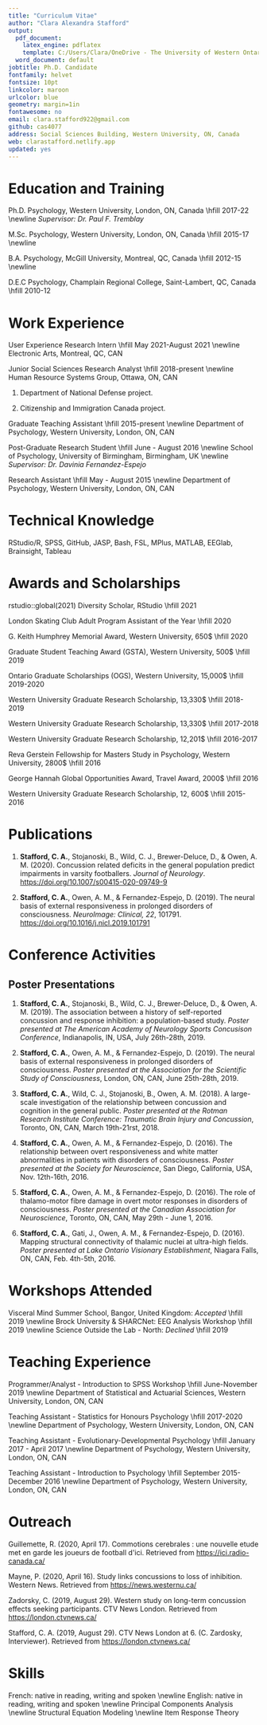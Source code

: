 ```yaml
---
title: "Curriculum Vitae"
author: "Clara Alexandra Stafford"
output:
  pdf_document:
    latex_engine: pdflatex
    template: C:/Users/Clara/OneDrive - The University of Western Ontario/Documents/latex-cv_orig.tex
  word_document: default
jobtitle: Ph.D. Candidate
fontfamily: helvet
fontsize: 10pt
linkcolor: maroon
urlcolor: blue
geometry: margin=1in
fontawesome: no
email: clara.stafford922@gmail.com
github: cas4077
address: Social Sciences Building, Western University, ON, Canada
web: clarastafford.netlify.app
updated: yes
---
```


# Education and Training

Ph.D. Psychology, Western University, London, ON, Canada \hfill 2017-22
\newline
*Supervisor: Dr. Paul F. Tremblay*

M.Sc. Psychology, Western University, London, ON, Canada \hfill 2015-17
\newline

B.A. Psychology, McGill University, Montreal, QC, Canada \hfill 2012-15
\newline

D.E.C Psychology, Champlain Regional College, Saint-Lambert, QC, Canada \hfill 2010-12


# Work Experience

User Experience Research Intern \hfill May 2021-August 2021
\newline
Electronic Arts, Montreal, QC, CAN

Junior Social Sciences Research Analyst \hfill 2018-present
\newline
Human Resource Systems Group, Ottawa, ON, CAN

1. Department of National Defense project.

1. Citizenship and Immigration Canada project.

Graduate Teaching Assistant \hfill 2015-present
\newline
Department of Psychology, Western University, London, ON, CAN

Post-Graduate Research Student \hfill June - August 2016
\newline
School of Psychology, University of Birmingham, Birmingham, UK
\newline
*Supervisor: Dr. Davinia Fernandez-Espejo*

Research Assistant \hfill May - August 2015
\newline
Department of Psychology, Western University, London, ON, CAN


# Technical Knowledge

RStudio/R, SPSS, GitHub, JASP, Bash, FSL, MPlus, MATLAB, EEGlab, Brainsight, Tableau


# Awards and Scholarships

rstudio::global(2021) Diversity Scholar, RStudio
\hfill 2021

London Skating Club Adult Program Assistant of the Year
\hfill 2020

G. Keith Humphrey Memorial Award, Western University, 650$
\hfill 2020

Graduate Student Teaching Award (GSTA), Western University, 500$
\hfill 2019

Ontario Graduate Scholarships (OGS), Western University, 15,000$ \hfill 2019-2020

Western University Graduate Research Scholarship, 13,330$ \hfill 2018-2019

Western University Graduate Research Scholarship, 13,330$ \hfill 2017-2018

Western University Graduate Research Scholarship, 12,201$ \hfill 2016-2017

Reva Gerstein Fellowship for Masters Study in Psychology, Western University, 2800$ \hfill 2016

George Hannah Global Opportunities Award, Travel Award, 2000$ \hfill 2016

Western University Graduate Research Scholarship, 12, 600$ \hfill 2015-2016


# Publications

1. **Stafford, C. A.**, Stojanoski, B., Wild, C. J., Brewer-Deluce, D., & Owen, A. M. (2020). Concussion related deficits in the general population predict impairments in varsity footballers. *Journal of Neurology*. https://doi.org/10.1007/s00415-020-09749-9

1. **Stafford, C. A.**, Owen, A. M., & Fernandez-Espejo, D. (2019). The neural basis of external responsiveness in prolonged disorders of consciousness. *NeuroImage: Clinical, 22*, 101791. https://doi.org/10.1016/j.nicl.2019.101791 


# Conference Activities
## Poster Presentations

1. **Stafford, C. A.**, Stojanoski, B., Wild, C. J., Brewer-Deluce, D., & Owen, A. M. (2019). The association between a history of self-reported concussion and response inhibition: a population-based study. *Poster presented at The American Academy of Neurology Sports Concusison Conference*, Indianapolis, IN, USA, July 26th-28th, 2019.

1. **Stafford, C. A.**, Owen, A. M., & Fernandez-Espejo, D. (2019). The neural basis of external responsiveness in prolonged disorders of consciousness. *Poster presented at the Association for the Scientific Study of Consciousness*, London, ON, CAN, June 25th-28th, 2019.

1. **Stafford, C. A.**, Wild, C. J., Stojanoski, B., Owen, A. M. (2018). A large-scale investigation of the relationship between concussion and cognition in the general public. *Poster presented at the Rotman Research Institute Conference: Traumatic Brain Injury and Concussion*, Toronto, ON, CAN, March 19th-21rst, 2018.

1. **Stafford, C. A.**, Owen, A. M., & Fernandez-Espejo, D. (2016). The relationship between overt responsiveness and white matter abnormalities in patients with disorders of consciousness. *Poster presented at the Society for Neuroscience*, San Diego, California, USA, Nov. 12th-16th, 2016.

1. **Stafford, C. A.**, Owen, A. M., & Fernandez-Espejo, D. (2016). The role of thalamo-motor fibre damage in overt motor responses in disorders of consciousness. *Poster presented at the Canadian Association for Neuroscience*, Toronto, ON, CAN, May 29th - June 1, 2016.

1. **Stafford, C. A.**, Gati, J., Owen, A. M., & Fernandez-Espejo, D. (2016). Mapping structural connectivity of thalamic nuclei at ultra-high fields. *Poster presented at Lake Ontario Visionary Establishment*, Niagara Falls, ON, CAN, Feb. 4th-5th, 2016.


# Workshops Attended

Visceral Mind Summer School, Bangor, United Kingdom: *Accepted* \hfill 2019
\newline
Brock University & SHARCNet: EEG Analysis Workshop \hfill 2019
\newline
Science Outside the Lab - North: *Declined* \hfill 2019


# Teaching Experience

Programmer/Analyst - Introduction to SPSS Workshop \hfill June-November 2019
\newline
Department of Statistical and Actuarial Sciences, Western University, London, ON, CAN

Teaching Assistant - Statistics for Honours Psychology \hfill 2017-2020
\newline
Department of Psychology, Western University, London, ON, CAN

Teaching Assistant - Evolutionary-Developmental Psychology \hfill January 2017 - April 2017
\newline
Department of Psychology, Western University, London, ON, CAN

Teaching Assistant - Introduction to Psychology \hfill September 2015- December 2016
\newline
Department of Psychology, Western University, London, ON, CAN


# Outreach

Guillemette, R. (2020, April 17). Commotions cerebrales : une nouvelle etude met en garde les joueurs de football d'ici. Retrieved from https://ici.radio-canada.ca/

Mayne, P. (2020, April 16). Study links concussions to loss of inhibition. Western News. Retrieved from https://news.westernu.ca/

Zadorsky, C. (2019, August 29). Western study on long-term concussion effects seeking participants. CTV News London. Retrieved from https://london.ctvnews.ca/

Stafford, C. A. (2019, August 29). CTV News London at 6. (C. Zardosky, Interviewer). Retrieved from https://london.ctvnews.ca/


# Skills

French: native in reading, writing and spoken
\newline
English: native in reading, writing and spoken
\newline
Principal Components Analysis
\newline
Structural Equation Modeling
\newline
Item Response Theory
